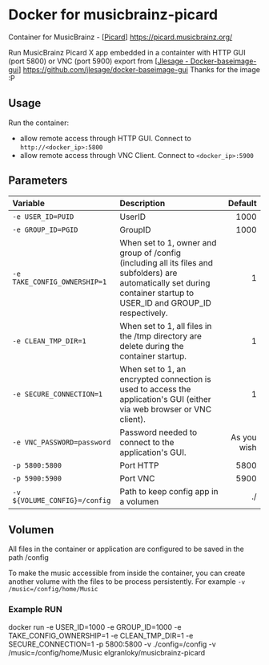 # Docker for musicbrainz-picard

Container for MusicBrainz - [[Picard](https://picard.musicbrainz.org/)] https://picard.musicbrainz.org/

Run MusicBrainz Picard X app embedded in a containter with HTTP GUI (port 5800) or VNC (port 5900) export from [[Jlesage - Docker-baseimage-gui](https://github.com/jlesage/docker-baseimage-gui)] https://github.com/jlesage/docker-baseimage-gui Thanks for the image :P

## Usage
Run the container:
* allow remote access through HTTP GUI. Connect to `http://<docker_ip>:5800`
* allow remote access through VNC Client. Connect to `<docker_ip>:5900`

## Parameters
|Variable|Description|Default|
|:-|:-|-:|
|`-e USER_ID=PUID`|UserID|1000
|`-e GROUP_ID=PGID`|GroupID|1000
|`-e TAKE_CONFIG_OWNERSHIP=1`| When set to 1, owner and group of /config (including all its files and subfolders) are automatically set during container startup to USER_ID and GROUP_ID respectively.|1
|`-e CLEAN_TMP_DIR=1`|When set to 1, all files in the /tmp directory are delete during the container startup.|1
|`-e SECURE_CONNECTION=1`|When set to 1, an encrypted connection is used to access the application's GUI (either via web browser or VNC client).|1
|`-e VNC_PASSWORD=password`|Password needed to connect to the application's GUI.|As you wish
|`-p 5800:5800`| Port HTTP|5800
|`-p 5900:5900`| Port VNC|5900
|`-v ${VOLUME_CONFIG}=/config`| Path to keep config app in a volumen| ./

## Volumen
All files in the container or application are configured to be saved in the path /config

To make the music accessible from inside the container, you can create another volume with the files to be process persistently. For example `-v /music=/config/home/Music`

### Example RUN

docker run -e USER_ID=1000 -e GROUP_ID=1000 -e TAKE_CONFIG_OWNERSHIP=1 -e CLEAN_TMP_DIR=1 -e SECURE_CONNECTION=1 -p 5800:5800 -v ./config=/config -v /music=/config/home/Music elgranloky/musicbrainz-picard

